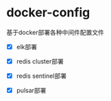# docker-config

基于docker部署各种中间件配置文件

- [x] elk部署
- [x] redis cluster部署
- [x] redis sentinel部署
- [x] pulsar部署


